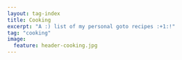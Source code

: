 ```yaml
---
layout: tag-index
title: Cooking
excerpt: "A :) list of my personal goto recipes :+1:!"
tag: "cooking"
image:
  feature: header-cooking.jpg
---
```


